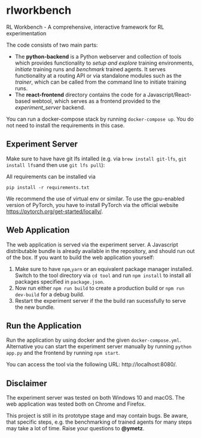 # rlworkbench
RL Workbench - A comprehensive, interactive framework for RL experimentation

The code consists of two main parts:
- The **python-backend** is a Python webserver and collection of tools 
which provides functionality to _setup and explore_ training environments, _initiate_ training
runs and _benchmark_ trained agents. It serves functionality at a routing API or via standalone modules
such as the _trainer_, which can be called from the command line to initiate training runs.
- The **react-frontend** directory contains the code for a Javascript/React-based webtool, which serves as a
frontend provided to the _experiment\_server_ backend.

You can run a docker-compose stack by running `docker-compose up`. You do not need to install the requirements in this case.

## Experiment Server

Make sure to have have git lfs intalled (e.g. via `brew install git-lfs`, `git install lfs`and then use `git lfs pull`):

All requirements can be installed via

```pip install -r requirements.txt```

We recommend the use of virtual env or similar. To use the gpu-enabled version of PyTorch,
you have to install PyTorch via the official website https://pytorch.org/get-started/locally/.

## Web Application

The web application is served via the experiment server. A Javascript distributable bundle is already
available in the repository, and should run out of the box. 
If you want to build the web application yourself:
1. Make sure to have `npm`,`yarn` or an equivalent package manager installed. Switch to the tool
directory via `cd tool` and run `npm install` to install all packages specified in `package.json`.
2. Now run either `npm run build` to create a production build or `npm run dev-build` for
a debug build.
3. Restart the experiment server if the the build ran sucessfully to serve the new bundle.


## Run the Application

Run the application by using docker and the given `docker-compose.yml`.
Alternative you can start the experiment server manually by running `python app.py` and the frontend by
running `npm start`.

You can access the tool via the following URL: http://localhost:8080/.


## Disclaimer

The experiment server was tested on both Windows 10 and macOS. The web application
was tested both on Chrome and Firefox.

This project is still in its prototype stage and may contain bugs. Be aware, that specific steps,
 e.g. the benchmarking of trained agents for  many steps may take a lot of time. Raise your questions
 to **@ymetz**.


